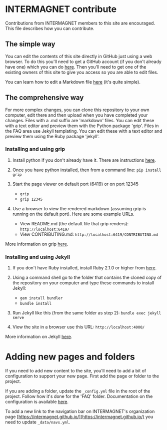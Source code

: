 # INTERMAGNET contribute

Contributions from INTERMAGNET members to this site are encouraged. This file describes how you can contribute.

## The simple way

You can edit the contents of this site directly in GitHub just using a web browser.
To do this you'll need to get a GitHub account (if you don't already have one) which
you can do [here](https://github.com/join). Then you'll need to get one of the existing
owners of this site to give you access so you are able to edit files.

You can learn how to edit a Markdown file 
[here](https://guides.github.com/pdfs/markdown-cheatsheet-online.pdf)
(it's quite simple).

## The comprehensive way

For more complex changes, you can clone this repository to your own computer, edit there and then 
upload when you have completed your changes. Files with a .md suffix are 'markdown' files. You 
can edit these with a text editor and preview them with the Python package 'grip'. Files in the 
FAQ area use Jekyll templating. You can edit these with a text editor and preview them
using the Ruby package 'jekyll'.

### Installing and using grip

1) Install python if you don't already have it. There are instructions 
[here](https://wiki.python.org/moin/BeginnersGuide/Download).

2) Once you have python installed, then from a command line: ```pip install grip```

3) Start the page viewer on default port (6419) or on port 12345
   - ```grip```
   - ```grip 12345```

4) Use a browser to view the rendered markdown (assuming grip is running on
the default port). Here are some example URLs.
   - View README.md (the default file that grip renders): ```http://localhost:6419/```
   - View CONTRIBUTING.md: ```http://localhost:6419/CONTRIBUTING.md```

More information on grip [here](https://github.com/joeyespo/grip).

### Installing and using Jekyll

1) If you don't have Ruby installed, install Ruby 2.1.0 or higher from
[here](https://www.ruby-lang.org/en/downloads/).

2) Using a command shell go to the folder that contains the cloned copy of the 
   repository on your computer and type these commands to install Jekyll:
   - ```gem install bundler```
   - ```bundle install```

3) Run Jekyll like this (from the same folder as step 2): ```bundle exec jekyll serve```

4) View the site in a browser use this URL: ```http://localhost:4000/```

More information on Jekyll 
[here](https://help.github.com/articles/setting-up-your-github-pages-site-locally-with-jekyll/).


# Adding new pages and folders

If you need to add new content to the site, you'll need
to add a bit of configuration to support your new page.
First add the page or folder to the project.

If you are adding a folder, update the ```_config.yml```
file in the root of the project. Follow how it's done for
the 'FAQ' folder. Documentation on the configuration is
available [here](https://jekyllrb.com/docs/collections/).

To add a new link to the navigation bar on INTERMAGNET's
organization page [https://intermagnet.github.io/](https://intermagnet.github.io/)
you need to update ```_data/navs.yml```.
